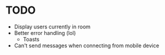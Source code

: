 # TODO
- Display users currently in room
- Better error handling (lol)
  - Toasts
- Can't send messages when connecting from mobile device
